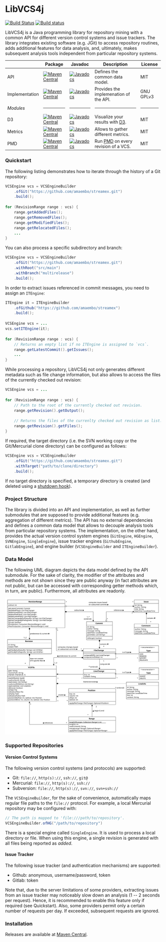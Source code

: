 # LibVCS4j
[![Build Status](https://travis-ci.org/uni-bremen-agst/libvcs4j.svg?branch=master)](https://travis-ci.org/uni-bremen-agst/libvcs4j)
[![Build status](https://ci.appveyor.com/api/projects/status/qn2vd6h6o3t9wk9e/branch/master?svg=true)](https://ci.appveyor.com/project/msteinbeck/libvcs4j/branch/master)

LibVCS4j is a Java programming library for repository mining with a common API for different version control systems and issue trackers. The library integrates existing software (e.g. JGit) to access repository routines, adds additional features for data analysis, and, ultimately, makes subsequent analysis tools independent from particular repository systems.

|                | Package       | Javadoc       | Description | License |
| -------------- | ------------- | ------------- | ----------- | ------- |
| API            | [![Maven Central](https://img.shields.io/maven-central/v/de.uni-bremen.informatik.st/libvcs4j-api.svg)](https://maven-badges.herokuapp.com/maven-central/de.uni-bremen.informatik.st/libvcs4j-api) | [![Javadocs](https://www.javadoc.io/badge/de.uni-bremen.informatik.st/libvcs4j-api.svg)](https://www.javadoc.io/doc/de.uni-bremen.informatik.st/libvcs4j-api) | Defines the common data model. | MIT |
| Implementation | [![Maven Central](https://img.shields.io/maven-central/v/de.uni-bremen.informatik.st/libvcs4j.svg)](https://maven-badges.herokuapp.com/maven-central/de.uni-bremen.informatik.st/libvcs4j) | [![Javadocs](https://www.javadoc.io/badge/de.uni-bremen.informatik.st/libvcs4j.svg)](https://www.javadoc.io/doc/de.uni-bremen.informatik.st/libvcs4j) | Provides the implemenation of the API. | GNU GPLv3 |
| *Modules*      | <hr/>         | <hr/>         | <hr/>       | <hr/>   |
| D3             | [![Maven Central](https://img.shields.io/maven-central/v/de.uni-bremen.informatik.st/libvcs4j-d3.svg)](https://maven-badges.herokuapp.com/maven-central/de.uni-bremen.informatik.st/libvcs4j-d3) | [![Javadocs](https://www.javadoc.io/badge/de.uni-bremen.informatik.st/libvcs4j-d3.svg)](https://www.javadoc.io/doc/de.uni-bremen.informatik.st/libvcs4j-d3) | Visualize your results with [D3](https://d3js.org). | MIT |
| Metrics        | [![Maven Central](https://img.shields.io/maven-central/v/de.uni-bremen.informatik.st/libvcs4j-metrics.svg)](https://maven-badges.herokuapp.com/maven-central/de.uni-bremen.informatik.st/libvcs4j-metrics) | [![Javadocs](https://www.javadoc.io/badge/de.uni-bremen.informatik.st/libvcs4j-metrics.svg)](https://www.javadoc.io/doc/de.uni-bremen.informatik.st/libvcs4j-metrics) | Allows to gather different metrics. | MIT |
| PMD            | [![Maven Central](https://img.shields.io/maven-central/v/de.uni-bremen.informatik.st/libvcs4j-pmd.svg)](https://maven-badges.herokuapp.com/maven-central/de.uni-bremen.informatik.st/libvcs4j-pmd) | [![Javadocs](https://www.javadoc.io/badge/de.uni-bremen.informatik.st/libvcs4j-pmd.svg)](https://www.javadoc.io/doc/de.uni-bremen.informatik.st/libvcs4j-pmd) | Run [PMD](https://pmd.github.io) on every revision of a VCS. | MIT |

### Quickstart

The following listing demonstrates how to iterate through the history of a Git repository:

```java
VCSEngine vcs = VCSEngineBuilder
    .ofGit("https://github.com/amaembo/streamex.git")
    .build();

for (RevisionRange range : vcs) {
    range.getAddedFiles();
    range.getRemovedFiles();
    range.getModifiedFiles();
    range.getRelocatedFiles();
    ...
}
```

You can also process a specific subdirectory and branch:

```java
VCSEngine vcs = VCSEngineBuilder
    .ofGit("https://github.com/amaembo/streamex.git")
    .withRoot("src/main")
    .withBranch("multirelease")
    .build();
```

In order to extract issues referenced in commit messages, you need to assign an `ITEngine`:

```java
ITEngine it = ITEngineBuilder
    .ofGithub("https://github.com/amaembo/streamex")
    .build();

VCSEngine vcs = ...
vcs.setITEngine(it);

for (RevisionRange range : vcs) {
    // Returns an empty list if no ITEngine is assigned to `vcs`.
    range.getLatestCommit().getIssues();
    ...
}
```

While processing a repository, LibVCS4j not only generates different metadata such as file change information, but also allows to access the files of the currently checked out revision:

```java
VCSEngine vcs = ...

for (RevisionRange range : vcs) {
    // Path to the root of the currently checked out revivion.
    range.getRevision().getOutput();

    // Returns the files of the currenlty checked out revision as list.
    range.getRevision().getFiles();
}
```

If required, the target directory (i.e. the SVN working copy or the Git/Mercurial clone directory) can be configured as follows:

```java
VCSEngine vcs = VCSEngineBuilder
    .ofGit("https://github.com/amaembo/streamex.git")
    .withTarget("path/to/clone/directory")
    .build();
```
If no target directory is specified, a temporary directory is created (and deleted using a [shutdown hook](https://docs.oracle.com/javase/8/docs/api/java/lang/Runtime.html#addShutdownHook-java.lang.Thread-)).

### Project Structure

The library is divided into an API and implementation, as well as further submodules that are supposed to provide additional features (e.g. aggregation of different metrics). The API has no external dependencies and defines a common data model that allows to decouple analysis tools from particular repository systems. The implementation, on the other hand, provides the actual version control system engines (`GitEngine`, `HGEngine`, `SVNEngine`, `SingleEngine`), issue tracker engines (`GithubEngine`, `GitlabEngine`), and engine builder (`VCSEngineBuilder` and `ITEngineBuilder`).

### Data Model

The following UML diagram depicts the data model defined by the API submodule. For the sake of clarity, the modifier of the attributes and methods are not shown since they are public anyway (in fact attributes are not public, but can be accessed with corresponding getter methods which, in turn, are public). Furthermore, all attributes are readonly.

![Data Model](res/model.svg)

### Supported Repositories

#### Version Control Systems

The following version control systems (and protocols) are supported:

- Git: `file://`, `http(s)://`, `ssh://`, `git@`
- Mercurial: `file://`, `http(s)://`, `ssh://`
- Subversion: `file://`, `http(s)://`, `svn://`, `svn+ssh://`

The `VCSEngineBuilder`, for the sake of convenience, automatically maps regular file paths to the `file://` protocol. For example, a local Mercurial repository may be configured with:

```java
// The path is mapped to 'file:///path/to/repository'.
VCSEngineBuilder.ofHG("/path/to/repository")
```

There is a special engine called `SingleEngine`. It is used to process a local directory or file. When using this engine, a single revision is generated with all files being reported as *added*.

#### Issue Tracker

The following issue tracker (and authentication mechanisms) are supported:

- Github: anonymous, username/password, token
- Gitlab: token

Note that, due to the server limitations of some providers, extracting issues from an issue tracker may noticeably slow down an analysis (1 -- 2 seconds per request). Hence, it is recommended to enable this feature only if required (see Quickstart). Also, some providers permit only a certain number of requests per day. If exceeded, subsequent requests are ignored.

### Installation

Releases are available at [Maven Central](https://repo1.maven.org/maven2/de/uni-bremen/informatik/st/).
